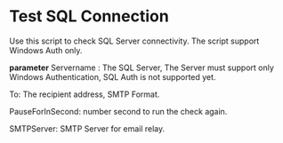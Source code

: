 # Test SQL Connection

Use this script to check SQL Server connectivity. 
The script support Windows Auth only.

**parameter**
Servername : The SQL Server, The Server must support only Windows Authentication, SQL Auth is not supported yet.

To: The recipient address, SMTP Format.

PauseForInSecond: number second to run the check again.

SMTPServer: SMTP Server for email relay.

